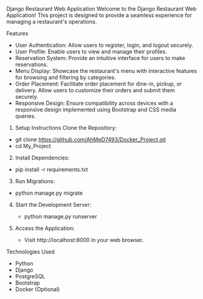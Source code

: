 Django Restaurant Web Application
Welcome to the Django Restaurant Web Application! This project is designed to provide a seamless experience for managing a restaurant's operations.

Features
- User Authentication: Allow users to register, login, and logout securely.
- User Profile: Enable users to view and manage their profiles.
- Reservation System: Provide an intuitive interface for users to make reservations.
- Menu Display: Showcase the restaurant's menu with interactive features for browsing and filtering by categories.
- Order Placement: Facilitate order placement for dine-in, pickup, or delivery. Allow users to customize their orders and submit them securely.
- Responsive Design: Ensure compatibility across devices with a responsive design implemented using Bootstrap and CSS media queries.

1. Setup Instructions
Clone the Repository:
- git clone https://github.com/AhMeD7493/Docker_Project.git
- cd My_Project

2. Install Dependencies:
- pip install -r requirements.txt

3. Run Migrations:
- python manage.py migrate

4. Start the Development Server:
   - python manage.py runserver

6. Access the Application:
   - Visit http://localhost:8000 in your web browser.

Technologies Used
- Python
- Django
- PostgreSQL
- Bootstrap
- Docker (Optional)
